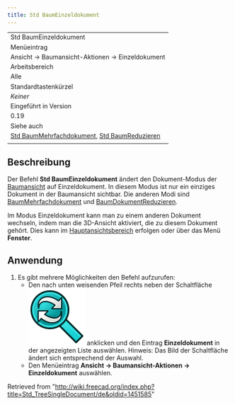 ```yaml
---
title: Std BaumEinzeldokument
---
```


|                                                                                                                                                                    |
| ------------------------------------------------------------------------------------------------------------------------------------------------------------------ |
| Std BaumEinzeldokument                                                                                                                                             |
| Menüeintrag                                                                                                                                                        |
| Ansicht → Baumansicht-Aktionen → Einzeldokument                                                                                                                    |
| Arbeitsbereich                                                                                                                                                     |
| Alle                                                                                                                                                               |
| Standardtastenkürzel                                                                                                                                               |
| _Keiner_                                                                                                                                                           |
| Eingeführt in Version                                                                                                                                              |
| 0.19                                                                                                                                                               |
| Siehe auch                                                                                                                                                         |
| [Std BaumMehrfachdokument](/Std_TreeMultiDocument/de "Std TreeMultiDocument/de"), [Std BaumReduzieren](/Std_TreeCollapseDocument/de "Std TreeCollapseDocument/de") |
|                                                                                                                                                                    |

## Beschreibung

Der Befehl **Std BaumEinzeldokument** ändert den Dokument-Modus der [Baumansicht](/Tree_view/de "Tree view/de") auf Einzeldokument. In diesem Modus ist nur ein einziges Dokument in der Baumansicht sichtbar. Die anderen Modi sind [BaumMehrfachdokument](/Std_TreeMultiDocument/de "Std TreeMultiDocument/de") und [BaumDokumentReduzieren](/Std_TreeCollapseDocument/de "Std TreeCollapseDocument/de").

Im Modus Einzeldokument kann man zu einem anderen Dokument wechseln, indem man die 3D-Ansicht aktiviert, die zu diesem Dokument gehört. Dies kann im [Hauptansichtsbereich](/Main_view_area/de "Main view area/de") erfolgen oder über das Menü **Fenster**.

## Anwendung

1. Es gibt mehrere Möglichkeiten den Befehl aufzurufen:
   - Den nach unten weisenden Pfeil rechts neben der Schaltfläche ![](/src/assets/images/Std_TreeSyncView.svg) anklicken und den Eintrag **Einzeldokument** in der angezeigten Liste auswählen. Hinweis: Das Bild der Schaltfläche ändert sich entsprechend der Auswahl.
   - Den Menüeintrag **Ansicht → Baumansicht-Aktionen → Einzeldokument** auswählen.

Retrieved from "<http://wiki.freecad.org/index.php?title=Std_TreeSingleDocument/de&oldid=1451585>"

